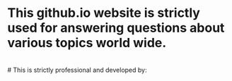 # This github.io website is strictly used for answering questions about various topics world wide.
<br>
# This is strictly professional and developed by:
